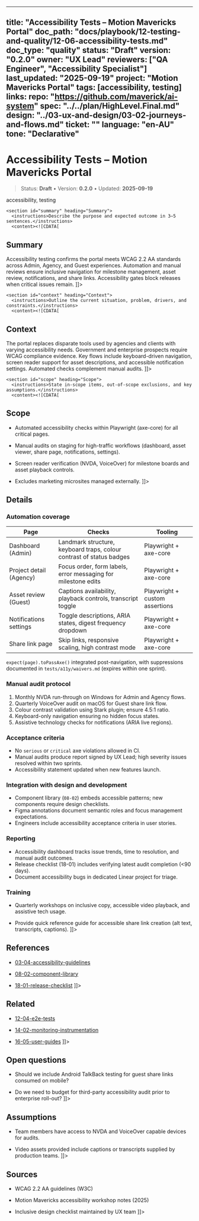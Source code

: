 <!-- ai:managed start file="docs/playbook/12-testing-and-quality/12-06-accessibility-tests.md" responsibility="docs" strategy="replace" -->
---
title: "Accessibility Tests – Motion Mavericks Portal"
doc_path: "docs/playbook/12-testing-and-quality/12-06-accessibility-tests.md"
doc_type: "quality"
status: "Draft"
version: "0.2.0"
owner: "UX Lead"
reviewers: ["QA Engineer", "Accessibility Specialist"]
last_updated: "2025-09-19"
project: "Motion Mavericks Portal"
tags: [accessibility, testing]
links:
  repo: "https://github.com/maverick/ai-system"
  spec: "../../plan/HighLevel.Final.md"
  design: "../03-ux-and-design/03-02-journeys-and-flows.md"
  ticket: "<PLACEHOLDER>"
language: "en-AU"
tone: "Declarative"
---

# Accessibility Tests – Motion Mavericks Portal

> Status: **Draft** • Version: **0.2.0** • Updated: **2025-09-19**

<doc xmlns="urn:docs:universal"
     type="quality"
     path="docs/playbook/12-testing-and-quality/12-06-accessibility-tests.md"
     version="0.2.0"
     status="Draft"
     owner="UX Lead">

  <meta>
    <link rel="repo" href="https://github.com/maverick/ai-system"/>
    <link rel="spec" href="../../plan/HighLevel.Final.md"/>
    <link rel="design" href="../03-ux-and-design/03-02-journeys-and-flows.md"/>
    <tags>accessibility, testing</tags>
  </meta>

  <sections>

    <section id="summary" heading="Summary">
      <instructions>Describe the purpose and expected outcome in 3–5 sentences.</instructions>
      <content><![CDATA[
## Summary
Accessibility testing confirms the portal meets WCAG 2.2 AA standards across Admin, Agency, and Guest experiences. Automation and manual reviews ensure inclusive navigation for milestone management, asset review, notifications, and share links. Accessibility gates block releases when critical issues remain.
]]></content>
    </section>

    <section id="context" heading="Context">
      <instructions>Outline the current situation, problem, drivers, and constraints.</instructions>
      <content><![CDATA[
## Context
The portal replaces disparate tools used by agencies and clients with varying accessibility needs. Government and enterprise prospects require WCAG compliance evidence. Key flows include keyboard-driven navigation, screen reader support for asset descriptions, and accessible notification settings. Automated checks complement manual audits.
]]></content>
    </section>

    <section id="scope" heading="Scope">
      <instructions>State in-scope items, out-of-scope exclusions, and key assumptions.</instructions>
      <content><![CDATA[
## Scope
- Automated accessibility checks within Playwright (axe-core) for all critical pages.
- Manual audits on staging for high-traffic workflows (dashboard, asset viewer, share page, notifications, settings).
- Screen reader verification (NVDA, VoiceOver) for milestone boards and asset playback controls.
- Excludes marketing microsites managed externally.
]]></content>
    </section>

    <section id="details" heading="Details">
      <content><![CDATA[
## Details

### Automation coverage
| Page | Checks | Tooling |
|------|--------|---------|
| Dashboard (Admin) | Landmark structure, keyboard traps, colour contrast of status badges | Playwright + axe-core |
| Project detail (Agency) | Focus order, form labels, error messaging for milestone edits | Playwright + axe-core |
| Asset review (Guest) | Captions availability, playback controls, transcript toggle | Playwright + custom assertions |
| Notifications settings | Toggle descriptions, ARIA states, digest frequency dropdown | Playwright + axe-core |
| Share link page | Skip links, responsive scaling, high contrast mode | Playwright + axe-core |

`expect(page).toPassAxe()` integrated post-navigation, with suppressions documented in `tests/a11y/waivers.md` (expires within one sprint).

### Manual audit protocol
1. Monthly NVDA run-through on Windows for Admin and Agency flows.
2. Quarterly VoiceOver audit on macOS for Guest share link flow.
3. Colour contrast validation using Stark plugin; ensure 4.5:1 ratio.
4. Keyboard-only navigation ensuring no hidden focus states.
5. Assistive technology checks for notifications (ARIA live regions).

### Acceptance criteria
- No `serious` or `critical` axe violations allowed in CI.
- Manual audits produce report signed by UX Lead; high severity issues resolved within two sprints.
- Accessibility statement updated when new features launch.

### Integration with design and development
- Component library (`08-02`) embeds accessible patterns; new components require design checklists.
- Figma annotations document semantic roles and focus management expectations.
- Engineers include accessibility acceptance criteria in user stories.

### Reporting
- Accessibility dashboard tracks issue trends, time to resolution, and manual audit outcomes.
- Release checklist (18-01) includes verifying latest audit completion (<90 days).
- Document accessibility bugs in dedicated Linear project for triage.

### Training
- Quarterly workshops on inclusive copy, accessible video playback, and assistive tech usage.
- Provide quick reference guide for accessible share link creation (alt text, transcripts, captions).
]]></content>
    </section>

    <section id="references" heading="References">
      <content><![CDATA[
## References
- [03-04-accessibility-guidelines](../03-ux-and-design/03-04-accessibility-guidelines.md)
- [08-02-component-library](../08-frontend/08-02-component-library.md)
- [18-01-release-checklist](../18-release-and-cutover/18-01-release-checklist.md)
]]></content>
    </section>

    <section id="related" heading="Related">
      <content><![CDATA[
## Related
- [12-04-e2e-tests](12-04-e2e-tests.md)
- [14-02-monitoring-instrumentation](../14-observability/14-02-monitoring-instrumentation.md)
- [16-05-user-guides](../16-documentation-and-training/16-05-user-guides.md)
]]></content>
    </section>

    <section id="open_questions" heading="Open questions">
      <content><![CDATA[
## Open questions
- Should we include Android TalkBack testing for guest share links consumed on mobile?
- Do we need to budget for third-party accessibility audit prior to enterprise roll-out?
]]></content>
    </section>

    <section id="assumptions" heading="Assumptions">
      <content><![CDATA[
## Assumptions
- Team members have access to NVDA and VoiceOver capable devices for audits.
- Video assets provided include captions or transcripts supplied by production teams.
]]></content>
    </section>

    <section id="sources" heading="Sources">
      <content><![CDATA[
## Sources
- WCAG 2.2 AA guidelines (W3C)
- Motion Mavericks accessibility workshop notes (2025)
- Inclusive design checklist maintained by UX team
]]></content>
    </section>

  </sections>
</doc>
<!-- ai:managed end -->
